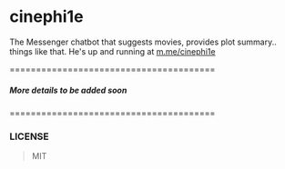 # cinephi1e
The Messenger chatbot that suggests movies, provides plot summary.. things like that. He's up and running at [m.me/cinephi1e](https://m.me/cinephi1e) 

=======================================
##### **More details to be added soon**


=======================================
### LICENSE
> MIT
